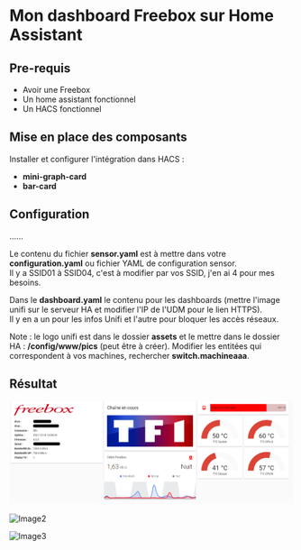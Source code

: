 # Mon dashboard Freebox sur Home Assistant

## Pre-requis

- Avoir une Freebox
- Un home assistant fonctionnel
- Un HACS fonctionnel


## Mise en place des composants

Installer et configurer l'intégration dans HACS :  

  - **mini-graph-card**
  - **bar-card**


## Configuration



......

Le contenu du fichier **sensor.yaml** est à mettre dans votre **configuration.yaml** ou fichier YAML de configuration sensor.  
Il y a SSID01 à SSID04, c'est à modifier par vos SSID, j'en ai 4 pour mes besoins.  
  
    
Dans le **dashboard.yaml** le contenu pour les dashboards (mettre l'image unifi sur le serveur HA et modifier l'IP de l'UDM pour le lien HTTPS).  
Il y en a un pour les infos Unifi et l'autre pour bloquer les accès réseaux.  

Note : le logo unifi est dans le dossier **assets** et le mettre dans le dossier HA : **/config/www/pics** (peut être à créer).
Modifier les entitées qui correspondent à vos machines, rechercher **switch.machineaaa**.

## Résultat
![Image1](./screenshots/01.png)



![Image2](./screenshots/02.png)

![Image3](./screenshots/03.png)
